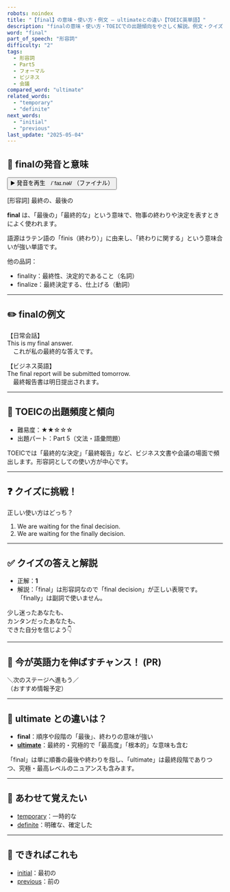 ```yaml
---
robots: noindex
title: "【final】の意味・使い方・例文 ― ultimateとの違い【TOEIC英単語】"
description: "finalの意味・使い方・TOEICでの出題傾向をやさしく解説。例文・クイズ付きでultimateとの違いもわかりやすく学べます。"
word: "final"
part_of_speech: "形容詞"
difficulty: "2"
tags:
  - 形容詞
  - Part5
  - フォーマル
  - ビジネス
  - 会議
compared_word: "ultimate"
related_words:
  - "temporary"
  - "definite"
next_words:
  - "initial"
  - "previous"
last_update: "2025-05-04"
---
```


## 🔰 finalの発音と意味

<button class="play-audio" onclick="playTTS('final')">
  <span class="play-audio-main">
    ▶️ 発音を再生　/ˈfaɪ.nəl/
  </span>
  <span class="play-audio-sub">
    （ファイナル）
  </span>
</button>

[形容詞] 最終の、最後の

**final** は、「最後の」「最終的な」という意味で、物事の終わりや決定を表すときによく使われます。

語源はラテン語の「finis（終わり）」に由来し、「終わりに関する」という意味合いが強い単語です。

他の品詞：  
- finality：最終性、決定的であること（名詞）
- finalize：最終決定する、仕上げる（動詞）

---

## ✏️ finalの例文

【日常会話】  
This is my final answer.  
　これが私の最終的な答えです。

【ビジネス英語】  
The final report will be submitted tomorrow.  
　最終報告書は明日提出されます。

---

## 🎯 TOEICの出題頻度と傾向

- 難易度：★★☆☆☆
- 出題パート：Part 5（文法・語彙問題）

TOEICでは「最終的な決定」「最終報告」など、ビジネス文書や会議の場面で頻出します。形容詞としての使い方が中心です。

---

## ❓ クイズに挑戦！

正しい使い方はどっち？

1. We are waiting for the final decision.  
2. We are waiting for the finally decision.

---

## ✅ クイズの答えと解説

- 正解：**1**
- 解説：「final」は形容詞なので「final decision」が正しい表現です。「finally」は副詞で使いません。

少し迷ったあなたも、  
カンタンだったあなたも、  
できた自分を信じよう👇️

---

## 🚀 今が英語力を伸ばすチャンス！ (PR)

<div class="info-center">
＼次のステージへ進もう／<br>  
（おすすめ情報予定）
</div>

---

## 🤔  ultimate との違いは？

- **final**：順序や段階の「最後」、終わりの意味が強い
- **[ultimate](/word/ultimate/)**：最終的・究極的で「最高度」「根本的」な意味も含む

「final」は単に順番の最後や終わりを指し、「ultimate」は最終段階でありつつ、究極・最高レベルのニュアンスも含みます。

---

## 🧩 あわせて覚えたい

- [temporary](/word/temporary/)：一時的な
- [definite](/word/definite/)：明確な、確定した

---

## 📖 できればこれも

- [initial](/word/initial/)：最初の
- [previous](/word/previous/)：前の

<!-- cvid: aid49_bid07 -->
